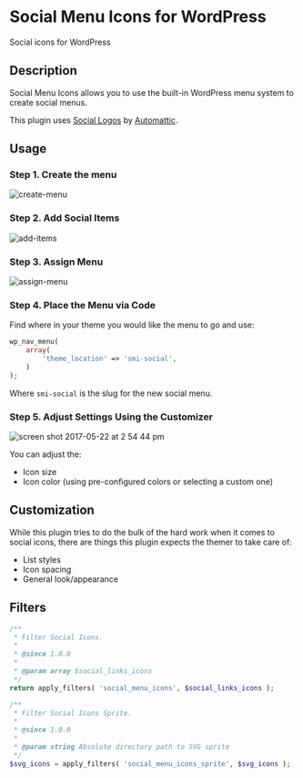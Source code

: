 # Social Menu Icons for WordPress

Social icons for WordPress

## Description 

Social Menu Icons allows you to use the built-in WordPress menu system to create social menus.

This plugin uses <a href="https://github.com/Automattic/social-logos">Social Logos</a> by <a href="https://github.com/Automattic">Automattic</a>.

## Usage

### Step 1. Create the menu

![create-menu](https://cloud.githubusercontent.com/assets/636521/26325511/ca46e742-3efc-11e7-832e-7e8d8fab4137.gif)

### Step 2. Add Social Items

![add-items](https://cloud.githubusercontent.com/assets/636521/26325584/1c5215de-3efd-11e7-8751-6a91d986eb3a.gif)

### Step 3. Assign Menu

![assign-menu](https://cloud.githubusercontent.com/assets/636521/26325638/56489628-3efd-11e7-9475-37c2a7371d16.gif)

### Step 4. Place the Menu via Code

Find where in your theme you would like the menu to go and use:

```php
wp_nav_menu( 
	array( 
		'theme_location' => 'smi-social',
	)
);
```

Where ```smi-social``` is the slug for the new social menu. 

### Step 5. Adjust Settings Using the Customizer

![screen shot 2017-05-22 at 2 54 44 pm](https://cloud.githubusercontent.com/assets/636521/26325937/a108a4a4-3efe-11e7-8f5b-cc66586404b9.png)

You can adjust the:
* Icon size
* Icon color (using pre-configured colors or selecting a custom one)

## Customization 

While this plugin tries to do the bulk of the hard work when it comes to social icons, there are things this plugin expects the themer to take care of:

* List styles 
* Icon spacing
* General look/appearance 

## Filters

```php
/**
 * Filter Social Icons.
 *
 * @since 1.0.0
 *
 * @param array $social_links_icons
 */
return apply_filters( 'social_menu_icons', $social_links_icons );
```

```php
/**
 * Filter Social Icons Sprite.
 *
 * @since 1.0.0
 *
 * @param string Absolute directory path to SVG sprite
 */
$svg_icons = apply_filters( 'social_menu_icons_sprite', $svg_icons );
```


